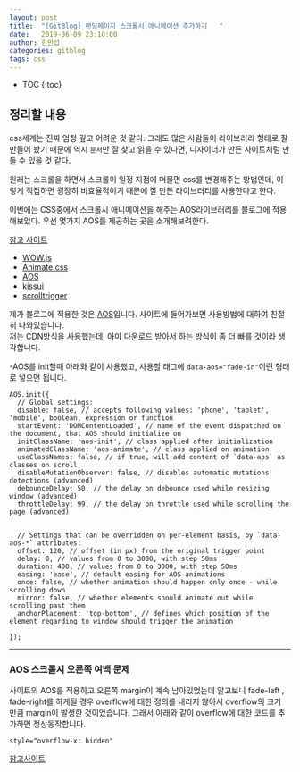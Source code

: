 ```yaml
---
layout: post
title:  "[GitBlog] 랜딩페이지 스크롤시 애니메이션 추가하기   "
date:   2019-06-09 23:10:00
author: 한만섭
categories: gitblog
tags: css 
---
```


* TOC
{:toc}


## 정리할 내용 
css세계는 진짜 엄청 깊고 어려운 것 같다. 그래도 많은 사람들이 라이브러리 형태로 잘 만들어 놨기 때문에 역시 `문서`만 잘 찾고 읽을 수 있다면, 디자이너가
만든 사이트처럼 만들 수 있을 것 같다.  

원래는 스크롤을 하면서 스크롤이 일정 지점에 머물면 css를 변경해주는 방법인데, 이렇게 직접하면 굉장히 비효율적이기 때문에 잘 만든 라이브러리를 사용한다고 한다.  

이번에는 CSS중에서 스크롤시 애니메이션을 해주는 AOS라이브러리를 블로그에 적용해보았다. 우선 몇가지 AOS를 제공하는 곳을 소개해보려한다.  

[참고 사이트](https://blog.usefulparadigm.com/%EB%9E%9C%EB%94%A9%ED%8E%98%EC%9D%B4%EC%A7%80%EC%97%90-%EC%8A%A4%ED%81%AC%EB%A1%A4-%EC%95%A0%EB%8B%88%EB%A9%94%EC%9D%B4%EC%85%98-%EC%A0%81%EC%9A%A9%ED%95%98%EA%B8%B0-a35d0b6cbf4e)  

* [WOW.js](https://wowjs.uk/)  
* [Animate.css](https://daneden.github.io/animate.css/)
* [AOS](https://michalsnik.github.io/aos/) 
* [kissui](http://ww1.kissui.io/?subid1=30358872-8ac0-11e9-b0c1-26f3ee3477fc)  
* [scrolltrigger](https://terwanerik.github.io/ScrollTrigger/)

제가 블로그에 적용한 것은 [AOS](https://michalsnik.github.io/aos/)입니다.  사이트에 들어가보면 사용방법에 대하여 친절히 나와있습니다.  
저는 CDN방식을 사용했는데, 아마 다운로드 받아서 하는 방식이 좀 더 빠를 것이라 생각합니다.  

-AOS를 init할때 아래와 같이 사용했고, 사용할 태그에 `data-aos="fade-in"`이런 형태로 넣으면 됩니다. 
```
AOS.init({
  // Global settings:
  disable: false, // accepts following values: 'phone', 'tablet', 'mobile', boolean, expression or function
  startEvent: 'DOMContentLoaded', // name of the event dispatched on the document, that AOS should initialize on
  initClassName: 'aos-init', // class applied after initialization
  animatedClassName: 'aos-animate', // class applied on animation
  useClassNames: false, // if true, will add content of `data-aos` as classes on scroll
  disableMutationObserver: false, // disables automatic mutations' detections (advanced)
  debounceDelay: 50, // the delay on debounce used while resizing window (advanced)
  throttleDelay: 99, // the delay on throttle used while scrolling the page (advanced)
  

  // Settings that can be overridden on per-element basis, by `data-aos-*` attributes:
  offset: 120, // offset (in px) from the original trigger point
  delay: 0, // values from 0 to 3000, with step 50ms
  duration: 400, // values from 0 to 3000, with step 50ms
  easing: 'ease', // default easing for AOS animations
  once: false, // whether animation should happen only once - while scrolling down
  mirror: false, // whether elements should animate out while scrolling past them
  anchorPlacement: 'top-bottom', // defines which position of the element regarding to window should trigger the animation

});
```



***

<script async src="https://pagead2.googlesyndication.com/pagead/js/adsbygoogle.js"></script>
<ins class="adsbygoogle"
     style="display:block; text-align:center;"
     data-ad-layout="in-article"
     data-ad-format="fluid"
     data-ad-client="ca-pub-4877378276818686"
     data-ad-slot="4307878116"></ins>
<script>
     (adsbygoogle = window.adsbygoogle || []).push({});
</script>

### AOS 스크롤시 오른쪽 여백 문제 



  사이트의 AOS를 적용하고 오른쪽 margin이 계속 남아있었는데 알고보니 fade-left , fade-right를 하게될 경우 overflow에 대한 정의를 내리지 않아서 
  overflow의 크기 만큼 margin이 발생한 것이었습니다. 그래서 아래와 같이 overflow에 대한 코드를 추가하면 정상동작합니다. 

  ```
  style="overflow-x: hidden"
  ```

  [참고사이트](https://github.com/michalsnik/aos/issues/234)

